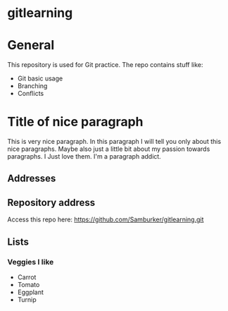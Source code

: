 # gitlearning

# General

This repository is used for Git practice. The repo contains stuff like:

- Git basic usage
- Branching
- Conflicts

# Title of nice paragraph

This is very nice paragraph. In this paragraph I will tell you only about this nice paragraphs. Maybe also just a 
little bit about my passion towards paragraphs. I Just love them. I'm a paragraph addict.

## Addresses

## Repository address

Access this repo here: https://github.com/Samburker/gitlearning.git

## Lists

### Veggies I like

* Carrot
* Tomato
* Eggplant
* Turnip